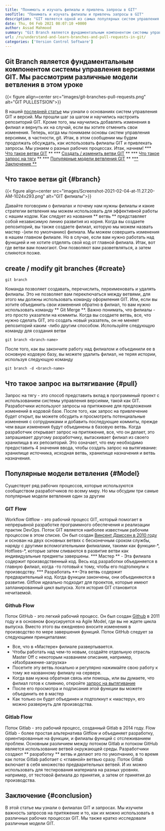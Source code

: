 ```yaml
---
title: "Понимать и изучать филиалы и привлечь запросы в GIT" 
seoTitle: "Понимать и изучать филиалы и привлечь запросы в GIT" 
description: "GIT является одной из самых популярных систем управления версиями. В этой артичке овца поймут, как использовать ветви GIT и привлечь запросы." 
date: Thu, 04 Feb 2021 08:07:10 +0000
author: Assad Mahmood
summary: "Git Branch является фундаментальным компонентом системы управления версиями GIT. Мы исследуем различные модели ветвления в этом уроке" 
url: /ru/understand-and-learn-branches-and-pull-requests-in-git/
categories: ['Version Control Software']
---
```


## Git Branch является фундаментальным компонентом системы управления версиями GIT. Мы рассмотрим различные модели ветвления в этом уроке

{{< figure align=center src="images/git-branches-pull-requests.png" alt="GIT PULLESTSION">}}

В нашей [последней статье][1] мы узнали о основаниях систем управления GIT и версий. Мы прошли шаг за шагом и научились настроить репозиторий GIT. Кроме того, мы научились добавлять изменения в филиал и вернуть их на случай, если вы хотите отменить свои изменения. Теперь, когда мы понимаем основы систем управления версиями, в частности, git. Итак, в этом сообщении мы будем продолжать обсуждать, как использовать филиалы GIT и привлекать запросы. Мы узнаем о разных рабочих процессах. Итак, начнем!
  *** [Что такое ветви GIT][2] **
  *** [Создать / изменить ветви GIT][3] **
  *** [Что такое запрос на тягу][4] **
  *** [Популярные модели ветвления GIT][5] **
  *[** Заключение **][6]

## Что такое ветви git {#branch}

{{< figure align=center src="images/Screenshot-2021-02-04-at-11.27.20-AM-1024x293.png" alt="GIT филиалы">}}

Давайте поговорим о филиалах и почему нам нужны филиалы и какие стратегии ветвления мы можем использовать для эффективной работы с нашим кодом. Как следует из названия ** ветвь ** представляет собой независимую линию развития из корня.
Когда вы создаете репозиторий, вы также создаете филиал, которую мы можем назвать мастер -(или по умолчанию) филиала. Мы можем совершить изменения в нашем главном филиале. Но в случае, если вам нужно работать над функцией и не хотите отделять свой код от главной филиала. Итак, вот где ветви вам помогают. Они позволяют вам разветвляться, а затем слияются позже.

## create / modify git branches {#create}
```
git branch
```
Команда позволяет создавать, перечислить, переименовать и удалять филиалы. Это не позволяет вам переключаться между ветвями, для этого мы должны использовать команду оформления GIT. Или, если вы хотите объединить свои изменения обратно в филиал, то вам нужно использовать команду ** Git Merge **.
Важно понимать, что филиалы - это просто указатели на коммиты. Когда вы создаете ветвь, все, что нужно сделать GIT, это создать новый указатель, он не меняет репозиторий каким -либо другим способом.
Используйте следующую команду для создания ветви
```
git branch <branch-name>
```
После того, как вы закончите работу над филиалом и объединили ее в основную кодовую базу, вы можете удалить филиал, не теряя истории, используя следующую команду
```
git branch -d <branch-name>
```

## Что такое запрос на вытягивание {#pull}
Запрос на тягу - это способ представить вклад в программный проект с использованием системы управления версиями, такой как GIT. Разработчики используют запросы на притяжение для предложения изменений в кодовой базе. После того, как запрос на привлечение будет открыт, вы можете обсудить и просмотреть потенциальные изменения с сотрудниками и добавить последующие коммиты, прежде чем ваши изменения будут объединены в базовую ветвь.
Когда разработчик открывает запрос на притяжение, все, что он делает, это запрашивает другому разработчику, вытаскивает филиал из своего хранилища в их репозиторий. Это означает, что ему необходимо предоставить 4 значения ввода, чтобы создать запрос на вытягивание: хранилище источника, исходная ветвь, хранилище назначения и ветвь назначения.

## Популярные модели ветвления {#Model}
Существует ряд рабочих процессов, которые используются сообществом разработчиков по всему миру. Но мы обсудим три самые популярные модели ветвления один за другим

### GIT Flow
Workflow Gitflow - это рабочий процесс GIT, который помогает в непрерывной разработке программного обеспечения и реализации практик DevOps. Поток GIT является наиболее известным рабочим процессом в этом списке. Он был создан [Винсент Дриссен в 2010 году][7] и основан на двух основных ветвях с бесконечным сроком службы, наряду с другими вспомогательными филиалами, такими как функции-\*, Hotfixes-\*, которые затем сливаются в развитие ветви как индивидуальные предметы завершены.
  *** Мастер ** - Эта филиала содержит производственный код. Весь код разработки объединяется в главную филиал, когда -то готовый к тому, чтобы его подтолкнули к производству.
  *** Разработать **-Эта ветвь содержит предварительный код. Когда функции закончены, они объединяются в развитие.
Gitflow идеально подходит для проектов, которые имеют запланированный цикл выпуска. Хотя история GIT становится нечитаемой.

### Github Flow
Поток GitHub - это легкий рабочий процесс. Он был создан [Github][8] в 2011 году и в основном фокусируется на Agile Model, где вы не ждете цикла выпуска. Вместо этого вы ежедневно вносите изменения в производство по мере завершения функций.
Поток GitHub следует за следующими принципалами:
  * Все, что в «Мастере» филиале развертывается.
  * Чтобы работать над чем-то новым, создайте отдельную отрасль Master Off с некоторым названием описания, например, «Изображение-загрузка»
  * Посетите эту ветвь локально и регулярно нажимайте свою работу к тому же названному филиалу на сервере.
  * Когда вам нужна обратная связь или помощь, или вы думаете, что филиал готов к слиянию, откройте [запрос на вытягивание][4]
  * После его просмотра и подписания этой функции вы можете объединить ее в мастер
  * Как только он будет объединен и подтолкнут к «мастеру», его можно развернуть для производства.

### Gitlab Flow
Поток Gitlab - это рабочий процесс, созданный Gitlab в 2014 году. Flow Gitlab - более простая альтернатива Gitflow и объединяет разработку, ориентированные на функции, и филиалы функций с отслеживанием проблем. Основным различием между потоком Gitlab и потоком GitHub является использование ветвей окружающей среды.
Разработчики создают ** разработку ** ветвь и делают это по умолчанию, в то время как поток Gitlab работает с «главной» ветвью сразу. Поток Gitlab включает в себя множество предварительных ветвей. И их можно использовать для тестирования материала на разных уровнях. например, от тестовой филиала до принятия, а затем от принятия до производства.

## Заключение {#conclusion}
В этой статье мы узнали о филиалах GIT и запросах. Мы изучили важность запросов на притяжение и то, как их можно использовать в различных рабочих процессах GIT. Мы также кратко исследовали различные модели GIT.

  
[1]: https://blog.containerize.com/2021/01/08/guide-to-version-control-and-source-code-management-using-git/
[2]: #branch
[3]: #create
[4]: #pull
[5]: #model
[6]: #conclusion
[7]: https://nvie.com/posts/a-successful-git-branching-model/
[8]: http://scottchacon.com/2011/08/31/github-flow.html
